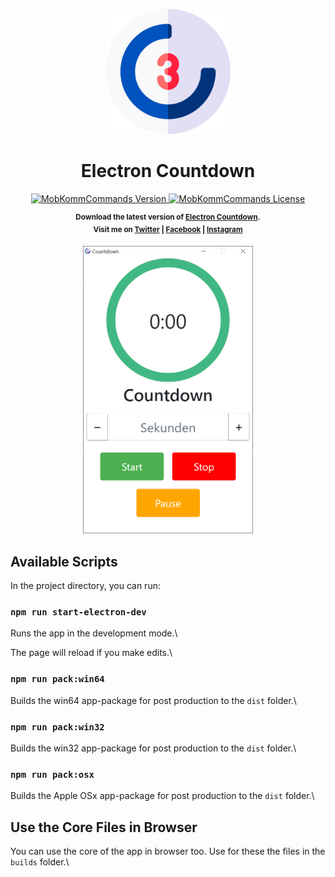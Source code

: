 <p align="center">
    <img alt="Logo" height="200px" width="auto" src="./logo.png">
</p>
<h1 align="center">Electron Countdown</h1>

<p align="center">
    <a href="https://github.com/stevenweissheimer/electron-coutdown-tool/releases">
        <img src="https://img.shields.io/badge/Version-0.1.0-blue.svg?style=flat-square" alt="MobKommCommands Version">
    </a>
    <a href="">
        <img src="https://img.shields.io/badge/License-MIT-red.svg?style=flat-square" alt="MobKommCommands License">
    </a>
</p>

<p align="center">
    <sup><strong>Download the latest version of <a href="https://github.com/stevenweissheimer/electron-coutdown-tool/releases">Electron Countdown</a>.<br/>
    Visit me on <a href="https://twitter.com/stevenweissheimer">Twitter</a> | <a href="https://www.facebook.com/stevenweissheimer">Facebook</a> | <a href="https://www.facebook.com/stevenweissheimer">Instagram</a></strong></sup>
</p>

<p align="center">
    <img alt="Preview" height="460px" width="auto" src="./preview.png">
</p>

## Available Scripts

In the project directory, you can run:

### `npm run start-electron-dev`

Runs the app in the development mode.\

The page will reload if you make edits.\

### `npm run pack:win64`

Builds the win64 app-package for post production to the `dist` folder.\

### `npm run pack:win32`

Builds the win32 app-package for post production to the `dist` folder.\

### `npm run pack:osx`

Builds the Apple OSx app-package for post production to the `dist` folder.\

## Use the Core Files in Browser

You can use the core of the app in browser too. Use for these the files in the `builds` folder.\

